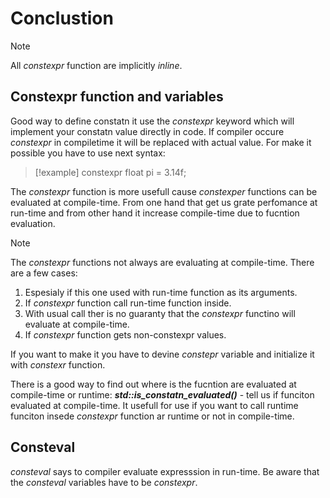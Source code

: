 # Conclustion

> [!note]
> All *constexpr* function are implicitly *inline*.

## Constexpr function and variables

Good way to define constatn it use the *constexpr* keyword which will implement your constatn value
directly in code. If compiler occure *constexpr* in compiletime it will be replaced with actual value.
For make it possible you have to use next syntax:

> [!example]
> constexpr float pi = 3.14f;

The *constexpr* function is more usefull cause *constexper* functions can be evaluated at compile-time.
From one hand that get us grate perfomance at run-time and from other hand it increase compile-time
due to fucntion evaluation.

> [!note]
> The *constexpr* functions not always are evaluating at compile-time.
> There are a few cases:
>  1. Espesialy if this one used with run-time function as its arguments.
>  2. If *constexpr* function call run-time function inside.
>  3. With usual call ther is no guaranty that the *constexpr* functino will evaluate at compile-time.
>  4. If *constexpr* function gets non-constexpr values.

If you want to make it you have to devine *constepr* variable and initialize it with *constexr*
function.

There is a good way to find out where is the fucntion are evaluated at compile-time or runtime:
***std::is_constatn_evaluated()*** - tell us if funciton evaluated at compile-time. It usefull for
use if you want to call runtime funciton insede *constexpr* function ar runtime or not in compile-time.

## Consteval

*consteval* says to compiler evaluate expresssion in run-time. Be aware that the *consteval* variables
have to be *constexpr*.
